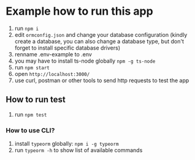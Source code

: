 # Example how to run this app

1. run `npm i`
2. edit `ormconfig.json` and change your database configuration (kindly  create a database,  you can also       change a database type, but don't forget to install specific database drivers)
3. renname .env-example to .env
4. you may have to install ts-node globally `npm -g ts-node`
5. run `npm start`
6. open `http://localhost:3000/`
7. use curl, postman or other tools to send http requests to test the app

## How to run test
1. run `npm test `

### How to use CLI?

1. install `typeorm` globally: `npm i -g typeorm`
2. run `typeorm -h` to show list of available commands